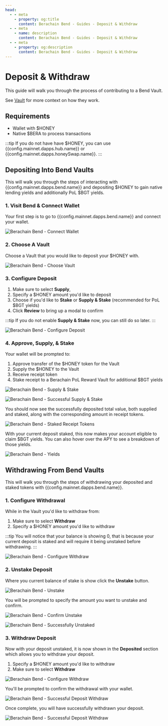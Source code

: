 ```yaml
---
head:
  - - meta
    - property: og:title
      content: Berachain Bend - Guides - Deposit & Withdraw
  - - meta
    - name: description
      content: Berachain Bend - Guides - Deposit & Withdraw
  - - meta
    - property: og:description
      content: Berachain Bend - Guides - Deposit & Withdraw
---
```


<script setup>
  import config from '@berachain/config/constants.json';
</script>

# Deposit & Withdraw

This guide will walk you through the process of contributing to a Bend Vault.

See [Vault](/learn/concepts/vault/) for more context on how they work.

## Requirements

- Wallet with $HONEY
- Native $BERA to process transactions

:::tip
If you do not have have $HONEY, you can use <a target="_blank" :href="config.mainnet.dapps.hub.url + 'swap' + '?utm_source=' + config.websites.docsBend.utmSource">{{config.mainnet.dapps.hub.name}}</a> or <a target="_blank" :href="config.mainnet.dapps.honeySwap.url + '?utm_source=' + config.websites.docsBend.utmSource">{{config.mainnet.dapps.honeySwap.name}}</a>.
:::

## Depositing Into Bend Vaults

This will walk you through the steps of interacting with {{config.mainnet.dapps.bend.name}} and depositing $HONEY to gain native lending yields and additionally PoL $BGT yields.

### 1. Visit Bend & Connect Wallet

Your first step is to go to <a target="_blank" :href="config.mainnet.dapps.bend.url + 'lend' + '?utm_source=' + config.websites.docsBend.utmSource">{{config.mainnet.dapps.bend.name}}</a> and connect your wallet.

![Berachain Bend - Connect Wallet](/assets/learn-guide-deposit-01.png)

### 2. Choose A Vault

Choose a Vault that you would like to deposit your $HONEY with.

![Berachain Bend - Choose Vault](/assets/learn-guide-deposit-02.png)

### 3. Configure Deposit

1. Make sure to select **Supply**,
2. Specify a $HONEY amount you'd like to deposit
3. Choose if you'd like to **Stake** or **Supply & Stake** (recommended for PoL $BGT yields)
4. Click **Review** to bring up a modal to confirm

:::tip
If you do not enable **Supply & Stake** now, you can still do so later.
:::

![Berachain Bend - Configure Deposit](/assets/learn-guide-deposit-03.png)

### 4. Approve, Supply, & Stake

Your wallet will be prompted to:

1. Approve transfer of the $HONEY token for the Vault
2. Supply the $HONEY to the Vault
3. Receive receipt token
4. Stake receipt to a Berachain PoL Reward Vault for additional $BGT yields

![Berachain Bend - Supply & Stake](/assets/learn-guide-deposit-04.png)

![Berachain Bend - Successful Supply & Stake](/assets/learn-guide-deposit-05.png)

You should now see the successfully deposited total value, both supplied and staked, along with the corresponding amount in receipt tokens.

![Berachain Bend - Staked Receipt Tokens](/assets/learn-guide-deposit-06.png)

With your current deposit staked, this now makes your account eligible to claim $BGT yields.
You can also hover over the APY to see a breakdown of those yields.

![Berachain Bend - Yields](/assets/learn-guide-deposit-07.png)

## Withdrawing From Bend Vaults

This will walk you through the steps of withdrawing your deposited and staked tokens with {{config.mainnet.dapps.bend.name}}.

### 1. Configure Withdrawal

While in the Vault you'd like to withdraw from:

1. Make sure to select **Withdraw**
2. Specify a $HONEY amount you'd like to withdraw

:::tip
You will notice that your balance is showing 0, that is because your current deposit is staked and will require it being unstaked before withdrawing.
:::

![Berachain Bend - Configure Withdraw](/assets/learn-guide-withdraw-01.png)

### 2. Unstake Deposit

Where you current balance of stake is show click the **Unstake** button.

![Berachain Bend - Unstake](/assets/learn-guide-withdraw-02.png)

You will be prompted to specify the amount you want to unstake and confirm.

![Berachain Bend - Confirm Unstake](/assets/learn-guide-withdraw-03.png)

![Berachain Bend - Successfully Unstaked](/assets/learn-guide-withdraw-04.png)

### 3. Withdraw Deposit

Now with your deposit unstaked, it is now shown in the **Deposited** section which allows you to withdraw your deposit.

1. Specify a $HONEY amount you'd like to withdraw
2. Make sure to select **Withdraw**

![Berachain Bend - Configure Withdraw](/assets/learn-guide-withdraw-05.png)

You'll be prompted to confirm the withdrawal with your wallet.

![Berachain Bend - Successful Deposit Withdraw](/assets/learn-guide-withdraw-06.png)

Once complete, you will have successfully withdrawn your deposit.

![Berachain Bend - Successful Deposit Withdraw](/assets/learn-guide-withdraw-07.png)
